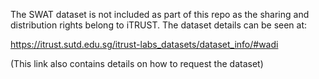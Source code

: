 The SWAT dataset is not included as part of this repo as the sharing and distribution
rights belong to iTRUST. The dataset details can be seen at:

https://itrust.sutd.edu.sg/itrust-labs_datasets/dataset_info/#wadi

(This link also contains details on how to request the dataset)